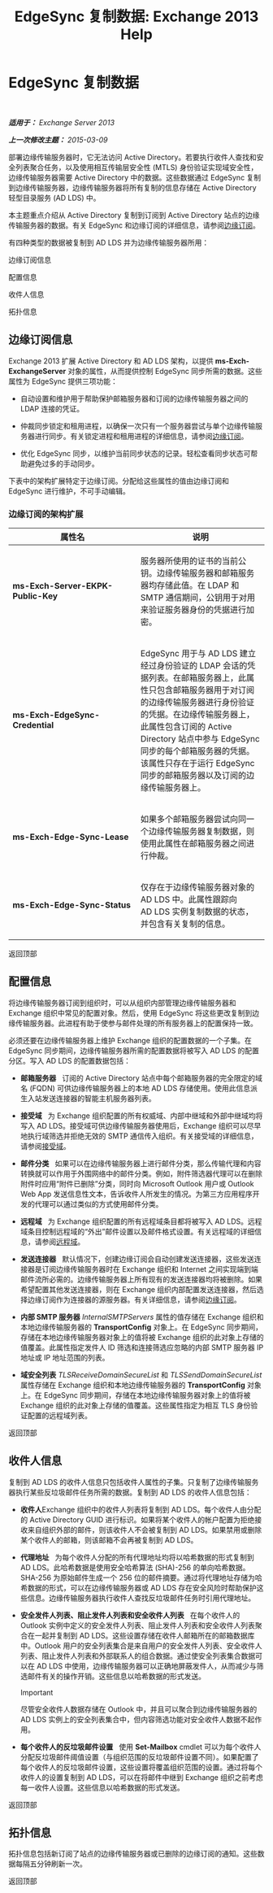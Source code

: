 ﻿---
title: 'EdgeSync 复制数据: Exchange 2013 Help'
TOCTitle: EdgeSync 复制数据
ms:assetid: c7dd137d-7ed4-4f16-9895-f354c449cf9b
ms:mtpsurl: https://technet.microsoft.com/zh-cn/library/Bb232177(v=EXCHG.150)
ms:contentKeyID: 61183398
ms.date: 01/11/2018
mtps_version: v=EXCHG.150
ms.translationtype: HT
---

# EdgeSync 复制数据

 

_**适用于：** Exchange Server 2013_

_**上一次修改主题：** 2015-03-09_

部署边缘传输服务器时，它无法访问 Active Directory。若要执行收件人查找和安全列表聚合任务，以及使用相互传输层安全性 (MTLS) 身份验证实现域安全性，边缘传输服务器需要 Active Directory 中的数据。这些数据通过 EdgeSync 复制到边缘传输服务器，边缘传输服务器将所有复制的信息存储在 Active Directory 轻型目录服务 (AD LDS) 中。

本主题重点介绍从 Active Directory 复制到订阅到 Active Directory 站点的边缘传输服务器的数据。有关 EdgeSync 和边缘订阅的详细信息，请参阅[边缘订阅](edge-subscriptions-exchange-2013-help.md)。

有四种类型的数据被复制到 AD LDS 并为边缘传输服务器所用：

边缘订阅信息

配置信息

收件人信息

拓扑信息

## 边缘订阅信息

Exchange 2013 扩展 Active Directory 和 AD LDS 架构，以提供 **ms-Exch-ExchangeServer** 对象的属性，从而提供控制 EdgeSync 同步所需的数据。这些属性为 EdgeSync 提供三项功能：

  - 自动设置和维护用于帮助保护邮箱服务器和订阅的边缘传输服务器之间的 LDAP 连接的凭证。

  - 仲裁同步锁定和租用进程，以确保一次只有一个服务器尝试与单个边缘传输服务器进行同步。有关锁定进程和租用进程的详细信息，请参阅[边缘订阅](edge-subscriptions-exchange-2013-help.md)。

  - 优化 EdgeSync 同步，以维护当前同步状态的记录。轻松查看同步状态可帮助避免过多的手动同步。

下表中的架构扩展特定于边缘订阅。分配给这些属性的值由边缘订阅和 EdgeSync 进行维护，不可手动编辑。

### 边缘订阅的架构扩展

<table>
<colgroup>
<col style="width: 50%" />
<col style="width: 50%" />
</colgroup>
<thead>
<tr class="header">
<th>属性名</th>
<th>说明</th>
</tr>
</thead>
<tbody>
<tr class="odd">
<td><p><strong>ms-Exch-Server-EKPK-Public-Key</strong></p></td>
<td><p>服务器所使用的证书的当前公钥。边缘传输服务器和邮箱服务器均存储此值。在 LDAP 和 SMTP 通信期间，公钥用于对用来验证服务器身份的凭据进行加密。</p></td>
</tr>
<tr class="even">
<td><p><strong>ms-Exch-EdgeSync-Credential</strong></p></td>
<td><p>EdgeSync 用于与 AD LDS 建立经过身份验证的 LDAP 会话的凭据列表。在邮箱服务器上，此属性只包含邮箱服务器用于对订阅的边缘传输服务器进行身份验证的凭据。在边缘传输服务器上，此属性包含订阅的 Active Directory 站点中参与 EdgeSync 同步的每个邮箱服务器的凭据。该属性只存在于运行 EdgeSync 同步的邮箱服务器以及订阅的边缘传输服务器上。</p></td>
</tr>
<tr class="odd">
<td><p><strong>ms-Exch-Edge-Sync-Lease</strong></p></td>
<td><p>如果多个邮箱服务器尝试向同一个边缘传输服务器复制数据，则使用此属性在邮箱服务器之间进行仲裁。</p></td>
</tr>
<tr class="even">
<td><p><strong>ms-Exch-Edge-Sync-Status</strong></p></td>
<td><p>仅存在于边缘传输服务器对象的 AD LDS 中。此属性跟踪向 AD LDS 实例复制数据的状态，并包含有关复制的信息。</p></td>
</tr>
</tbody>
</table>


返回顶部

## 配置信息

将边缘传输服务器订阅到组织时，可以从组织内部管理边缘传输服务器和 Exchange 组织中常见的配置对象。然后，使用 EdgeSync 将这些更改复制到边缘传输服务器。此进程有助于使参与邮件处理的所有服务器上的配置保持一致。

必须还要在边缘传输服务器上维护 Exchange 组织的配置数据的一个子集。在 EdgeSync 同步期间，边缘传输服务器所需的配置数据将被写入 AD LDS 的配置分区。写入 AD LDS 的配置数据包括：

  - **邮箱服务器**   订阅的 Active Directory 站点中每个邮箱服务器的完全限定的域名 (FQDN) 可供边缘传输服务器上的本地 AD LDS 存储使用。使用此信息派生入站发送连接器的智能主机服务器列表。

  - **接受域**   为 Exchange 组织配置的所有权威域、内部中继域和外部中继域均将写入 AD LDS。接受域可供边缘传输服务器使用后，Exchange 组织可以尽早地执行域筛选并拒绝无效的 SMTP 通信传入组织。有关接受域的详细信息，请参阅[接受域](accepted-domains-exchange-2013-help.md)。

  - **邮件分类**   如果可以在边缘传输服务器上进行邮件分类，那么传输代理和内容转换就可以作用于外围网络中的邮件分类。例如，附件筛选器代理可以在删除附件时应用“附件已删除”分类，同时向 Microsoft Outlook 用户或 Outlook Web App 发送信息性文本，告诉收件人所发生的情况。为第三方应用程序开发的代理可以通过类似的方式使用邮件分类。

  - **远程域**   为 Exchange 组织配置的所有远程域条目都将被写入 AD LDS。远程域条目控制远程域的“外出”邮件设置以及邮件格式设置。有关远程域的详细信息，请参阅[远程域](remote-domains-exchange-2013-help.md)。

  - **发送连接器**   默认情况下，创建边缘订阅会自动创建发送连接器，这些发送连接器是订阅边缘传输服务器时在 Exchange 组织和 Internet 之间实现端到端邮件流所必需的。边缘传输服务器上所有现有的发送连接器均将被删除。如果希望配置其他发送连接器，则在 Exchange 组织内部配置发送连接器，然后选择边缘订阅作为连接器的源服务器。有关详细信息，请参阅[边缘订阅](edge-subscriptions-exchange-2013-help.md)。

  - **内部 SMTP 服务器** *InternalSMTPServers* 属性的值存储在 Exchange 组织和本地边缘传输服务器的 **TransportConfig** 对象上。在 EdgeSync 同步期间，存储在本地边缘传输服务器对象上的值将被 Exchange 组织的此对象上存储的值覆盖。此属性指定发件人 ID 筛选和连接筛选应忽略的内部 SMTP 服务器 IP 地址或 IP 地址范围的列表。

  - **域安全列表** *TLSReceiveDomainSecureList* 和 *TLSSendDomainSecureList* 属性存储在 Exchange 组织和本地边缘传输服务器的 **TransportConfig** 对象上。在 EdgeSync 同步期间，存储在本地边缘传输服务器对象上的值将被 Exchange 组织的此对象上存储的值覆盖。这些属性指定为相互 TLS 身份验证配置的远程域列表。

返回顶部

## 收件人信息

复制到 AD LDS 的收件人信息只包括收件人属性的子集。只复制了边缘传输服务器执行某些反垃圾邮件任务所需的数据。复制到 AD LDS 的收件人信息包括：

  - **收件人**Exchange 组织中的收件人列表将复制到 AD LDS。每个收件人由分配的 Active Directory GUID 进行标识。如果将某个收件人的帐户配置为拒绝接收来自组织外部的邮件，则该收件人不会被复制到 AD LDS。如果禁用或删除某个收件人的邮箱，则该邮箱不会再被复制到 AD LDS。

  - **代理地址**   为每个收件人分配的所有代理地址均将以哈希数据的形式复制到 AD LDS。此哈希数据是使用安全哈希算法 (SHA)-256 的单向哈希数据。SHA-256 为原始邮件生成一个 256 位的邮件摘要。通过将代理地址存储为哈希数据的形式，可以在边缘传输服务器或 AD LDS 存在安全风险时帮助保护这些信息。边缘传输服务器执行收件人查找反垃圾邮件任务时引用代理地址。

  - **安全发件人列表、阻止发件人列表和安全收件人列表**   在每个收件人的 Outlook 实例中定义的安全发件人列表、阻止发件人列表和安全收件人列表聚合在一起并复制到 AD LDS。这些设置存储在收件人邮箱所在的邮箱数据库中。Outlook 用户的安全列表集合是来自用户的安全发件人列表、安全收件人列表、阻止发件人列表和外部联系人的组合数据。通过使安全列表集合数据可以在 AD LDS 中使用，边缘传输服务器可以正确地屏蔽发件人，从而减少与筛选邮件有关的操作开销。这些信息以哈希数据的形式发送。
    
    > [!important]
    > 尽管安全收件人数据存储在 Outlook 中，并且可以聚合到边缘传输服务器的 AD LDS 实例上的安全列表集合中，但内容筛选功能对安全收件人数据不起作用。


  - **每个收件人的反垃圾邮件设置**   使用 **Set-Mailbox** cmdlet 可以为每个收件人分配反垃圾邮件阈值设置（与组织范围的反垃圾邮件设置不同）。如果配置了每个收件人的反垃圾邮件设置，这些设置将覆盖组织范围的设置。通过将每个收件人的设置复制到 AD LDS，可以在将邮件中继到 Exchange 组织之前考虑每一收件人设置。这些信息以哈希数据的形式发送。

返回顶部

## 拓扑信息

拓扑信息包括新订阅了站点的边缘传输服务器或已删除的边缘订阅的通知。这些数据每隔五分钟刷新一次。

返回顶部

